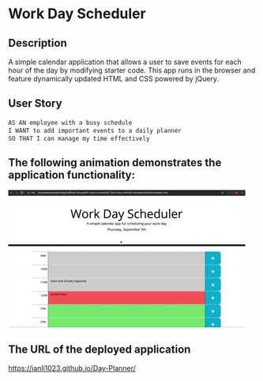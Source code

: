# Work Day Scheduler

## Description

A simple calendar application that allows a user to save events for each hour of the day by modifying starter code. This app runs in the browser and feature dynamically updated HTML and CSS powered by jQuery.

## User Story

```
AS AN employee with a busy schedule
I WANT to add important events to a daily planner
SO THAT I can manage my time effectively
```

## The following animation demonstrates the application functionality:

![A user clicks on slots on the color-coded calendar and edits the events.](./Assets/05-third-party-apis-homework-demo.gif)


## The URL of the deployed application
https://ianli1023.github.io/Day-Planner/


